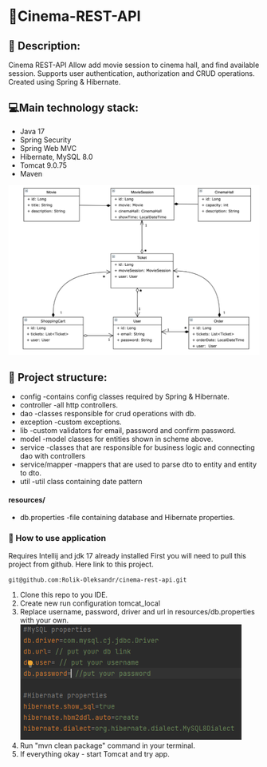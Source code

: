 # 🎥Cinema-REST-API

## 📄 Description:
Cinema REST-API Allow add movie session to cinema hall, and find available session. Supports user authentication,
authorization and CRUD operations.
Created using Spring & Hibernate.
## 💻Main technology stack:
- Java 17
- Spring Security
- Spring Web MVC
- Hibernate, MySQL 8.0
- Tomcat 9.0.75
- Maven

![pic](img.png)

## 📂 Project structure:
- config -contains config classes required by Spring & Hibernate.
- controller -all http controllers.
- dao -classes responsible for crud operations with db.
- exception -custom exceptions.
- lib -custom validators for email, password and confirm password.
- model -model classes for entities shown in scheme above.
- service -classes that are responsible for business logic and connecting dao with controllers
- service/mapper -mappers that are used to parse dto to entity and entity to dto.
- util -util class containing date pattern

#### resources/
- db.properties -file containing database and Hibernate properties.
### 📄 How to use application
Requires Intellij and jdk 17 already installed
First you will need to pull this project from github. Here link to this project.
````
git@github.com:Rolik-Oleksandr/cinema-rest-api.git
````

1. Clone this repo to you IDE.
2. Create new run configuration tomcat_local
3. Replace username, password, driver and url in resources/db.properties with your own.
![pic](properties.png)
4. Run "mvn clean package" command in your terminal.
5. If everything okay - start Tomcat and try app.